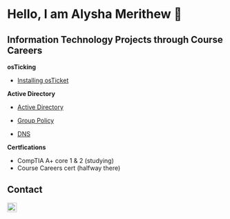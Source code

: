 <h1>Hello, I am Alysha Merithew 🤗</h1> 

<h2>Information Technology Projects through Course Careers</h2>


<b>osTicking</b>
 - [Installing osTicket](https://github.com/AlyshaM-09/osTicketing-Prerequisites) 


<b>Active Directory</b>

 - [Active Directory](https://github.com/AlyshaM-09/Active-Directory)

 - [Group Policy](https://github.com/AlyshaM-09/Group-Policy)

 - [DNS](https://github.com/AlyshaM-09/DNS)

<b>Certfications</b>
- CompTIA A+ core 1 & 2 (studying)
- Course Careers cert (halfway there)

<h2>Contact </h2>

[<img align="left" alt="AlyshaMerithew | Linkedin" width="22px" src="https://cdn.jsdelivr.net/npm/simple-icons@3/icons/linkedin.svg" />][linkedin]

[linkedin]: https://www.linkedin.com/in/alysha-merithew-5dh3t6j113ba418b

